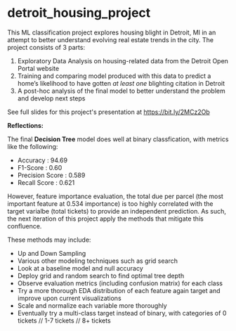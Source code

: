 # detroit_housing_project

This ML classification project explores housing blight in Detroit, MI in an attempt to better understand evolving real estate trends in the city. The project consists of 3 parts:

1. Exploratory Data Analysis on housing-related data from the Detroit Open Portal website
2. Training and comparing model produced with this data to predict a home’s likelihood to have gotten *at least one* blighting citation in Detroit
3. A post-hoc analysis of the final model to better understand the problem and develop next steps


See full slides for this project's presentation at https://bit.ly/2MCz2Ob



**Reflections:**

The final **Decision Tree** model does well at binary classfication, with metrics like the following:
- Accuracy : 94.69
- F1-Score : 0.60
- Precision Score : 0.589
- Recall Score : 0.621

However, feature importance evaluation, the total due per parcel (the most important feature at 0.534 importance) is too highly correlated with the target varialbe (total tickets) to provide an independent prediction. As such, the next iteration of this project apply the methods that mitigate this confluence.

These methods may include:

- Up and Down Sampling
- Various other modeling techniques such as grid search
- Look at a baseline model and null accuracy
- Deploy grid and random search to find optimal tree depth
- Observe evaluation metrics (including confusion matrix) for each class
- Try a more thorough EDA distribution of each feature again target and improve upon current visualizations
- Scale and normalize each variable more thoroughly
- Eventually try a multi-class target instead of binary, with categories of 0 tickets // 1-7 tickets // 8+ tickets
